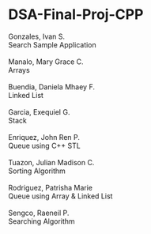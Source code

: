 # DSA-Final-Proj-CPP

Gonzales, Ivan S.<br />			         Search Sample Application<br /><br />
Manalo, Mary Grace C.<br />          Arrays<br /><br />
Buendia, Daniela Mhaey F.<br />      Linked List<br /><br />
Garcia, Exequiel G.<br />            Stack<br /><br />
Enriquez, John Ren P.<br />          Queue using C++ STL<br /><br />
Tuazon, Julian Madison C.<br />      Sorting Algorithm<br /><br />
Rodriguez, Patrisha Marie <br />     Queue using Array & Linked List<br /><br />
Sengco, Raeneil P. <br />            Searching Algorithm<br /><br />
